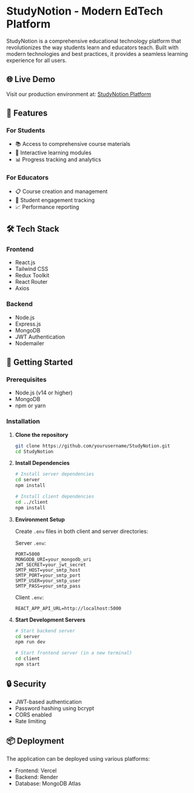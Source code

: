 # StudyNotion - Modern EdTech Platform

StudyNotion is a comprehensive educational technology platform that revolutionizes the way students learn and educators teach. Built with modern technologies and best practices, it provides a seamless learning experience for all users.

## 🌐 Live Demo

Visit our production environment at: [StudyNotion Platform](https://studynotion-50bs0r6r3-rohithvarma444s-projects.vercel.app)

## 🚀 Features

### For Students
- 📚 Access to comprehensive course materials
- 📝 Interactive learning modules
- 📊 Progress tracking and analytics

### For Educators
- 📋 Course creation and management
- 👥 Student engagement tracking
- 📈 Performance reporting

## 🛠️ Tech Stack

### Frontend
- React.js
- Tailwind CSS
- Redux Toolkit
- React Router
- Axios

### Backend
- Node.js
- Express.js
- MongoDB
- JWT Authentication
- Nodemailer


## 🚀 Getting Started

### Prerequisites
- Node.js (v14 or higher)
- MongoDB
- npm or yarn

### Installation

1. **Clone the repository**
   ```bash
   git clone https://github.com/yourusername/StudyNotion.git
   cd StudyNotion
   ```

2. **Install Dependencies**
   ```bash
   # Install server dependencies
   cd server
   npm install

   # Install client dependencies
   cd ../client
   npm install
   ```

3. **Environment Setup**
   
   Create `.env` files in both client and server directories:

   Server `.env`:
   ```
   PORT=5000
   MONGODB_URI=your_mongodb_uri
   JWT_SECRET=your_jwt_secret
   SMTP_HOST=your_smtp_host
   SMTP_PORT=your_smtp_port
   SMTP_USER=your_smtp_user
   SMTP_PASS=your_smtp_pass
   ```

   Client `.env`:
   ```
   REACT_APP_API_URL=http://localhost:5000
   ```

4. **Start Development Servers**

   ```bash
   # Start backend server
   cd server
   npm run dev

   # Start frontend server (in a new terminal)
   cd client
   npm start
   ```



## 🔒 Security

- JWT-based authentication
- Password hashing using bcrypt
- CORS enabled
- Rate limiting

## 📦 Deployment

The application can be deployed using various platforms:

- Frontend: Vercel
- Backend: Render
- Database: MongoDB Atlas

